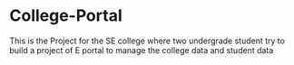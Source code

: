 # College-Portal
This is the Project for the SE college where two undergrade student try to build a project of E portal to manage the college data and student data
